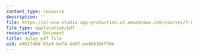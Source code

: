 ```yaml
---
content_type: resource
description: ''
file: https://ol-ocw-studio-app-production.s3.amazonaws.com/courses/7-01sc-fundamentals-of-biology-fall-2011/e981f4b805a9bef4d407ead68306f76e_K5n0BMKZR_Q.pdf
file_type: application/pdf
resourcetype: Document
title: 3play pdf file
uid: e981f4b8-05a9-bef4-d407-ead68306f76e
---
```

